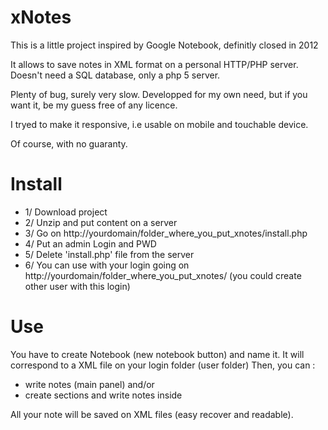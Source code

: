xNotes
======

This is a little project inspired by Google Notebook, definitly closed in 2012

It allows to save notes in XML format on a personal HTTP/PHP server.
Doesn't need a SQL database, only a php 5 server.

Plenty of bug, surely very slow.
Developped for my own need, but if you want it, be my guess free of any licence.

I tryed to make it responsive, i.e usable on mobile and touchable device.

Of course, with no guaranty.

Install
=======

- 1/ Download project
- 2/ Unzip and put content on a server
- 3/ Go on http://yourdomain/folder_where_you_put_xnotes/install.php
- 4/ Put an admin Login and PWD
- 5/ Delete 'install.php' file from the server
- 6/ You can use with your login going on http://yourdomain/folder_where_you_put_xnotes/ (you could create other user with this login)

Use
===

You have to create Notebook (new notebook button) and name it. It will correspond to a XML file on your login folder (user folder)
Then, you can : 
- write notes (main panel)
and/or
- create sections and write notes inside

All your note will be saved on XML files (easy recover and readable).
